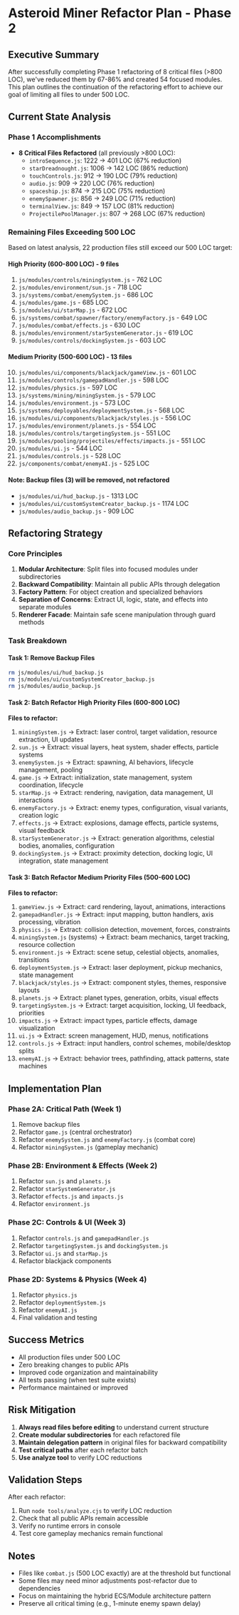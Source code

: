 # Asteroid Miner Refactor Plan - Phase 2

## Executive Summary
After successfully completing Phase 1 refactoring of 8 critical files (>800 LOC), we've reduced them by 67-86% and created 54 focused modules. This plan outlines the continuation of the refactoring effort to achieve our goal of limiting all files to under 500 LOC.

## Current State Analysis

### Phase 1 Accomplishments
- **8 Critical Files Refactored** (all previously >800 LOC):
  - `introSequence.js`: 1222 → 401 LOC (67% reduction)
  - `starDreadnought.js`: 1006 → 142 LOC (86% reduction)
  - `touchControls.js`: 912 → 190 LOC (79% reduction)
  - `audio.js`: 909 → 220 LOC (76% reduction)
  - `spaceship.js`: 874 → 215 LOC (75% reduction)
  - `enemySpawner.js`: 856 → 249 LOC (71% reduction)
  - `terminalView.js`: 849 → 157 LOC (81% reduction)
  - `ProjectilePoolManager.js`: 807 → 268 LOC (67% reduction)

### Remaining Files Exceeding 500 LOC
Based on latest analysis, 22 production files still exceed our 500 LOC target:

#### High Priority (600-800 LOC) - 9 files
1. `js/modules/controls/miningSystem.js` - 762 LOC
2. `js/modules/environment/sun.js` - 718 LOC
3. `js/systems/combat/enemySystem.js` - 686 LOC
4. `js/modules/game.js` - 685 LOC
5. `js/modules/ui/starMap.js` - 672 LOC
6. `js/systems/combat/spawner/factory/enemyFactory.js` - 649 LOC
7. `js/modules/combat/effects.js` - 630 LOC
8. `js/modules/environment/starSystemGenerator.js` - 619 LOC
9. `js/modules/controls/dockingSystem.js` - 603 LOC

#### Medium Priority (500-600 LOC) - 13 files
10. `js/modules/ui/components/blackjack/gameView.js` - 601 LOC
11. `js/modules/controls/gamepadHandler.js` - 598 LOC
12. `js/modules/physics.js` - 597 LOC
13. `js/systems/mining/miningSystem.js` - 579 LOC
14. `js/modules/environment.js` - 573 LOC
15. `js/systems/deployables/deploymentSystem.js` - 568 LOC
16. `js/modules/ui/components/blackjack/styles.js` - 556 LOC
17. `js/modules/environment/planets.js` - 554 LOC
18. `js/modules/controls/targetingSystem.js` - 551 LOC
19. `js/modules/pooling/projectiles/effects/impacts.js` - 551 LOC
20. `js/modules/ui.js` - 544 LOC
21. `js/modules/controls.js` - 528 LOC
22. `js/components/combat/enemyAI.js` - 525 LOC

#### Note: Backup files (3) will be removed, not refactored
- `js/modules/ui/hud_backup.js` - 1313 LOC
- `js/modules/ui/customSystemCreator_backup.js` - 1174 LOC
- `js/modules/audio_backup.js` - 909 LOC

## Refactoring Strategy

### Core Principles
1. **Modular Architecture**: Split files into focused modules under subdirectories
2. **Backward Compatibility**: Maintain all public APIs through delegation
3. **Factory Pattern**: For object creation and specialized behaviors
4. **Separation of Concerns**: Extract UI, logic, state, and effects into separate modules
5. **Renderer Facade**: Maintain safe scene manipulation through guard methods

### Task Breakdown

#### Task 1: Remove Backup Files
```bash
rm js/modules/ui/hud_backup.js
rm js/modules/ui/customSystemCreator_backup.js
rm js/modules/audio_backup.js
```

#### Task 2: Batch Refactor High Priority Files (600-800 LOC)
**Files to refactor:**
1. `miningSystem.js` → Extract: laser control, target validation, resource extraction, UI updates
2. `sun.js` → Extract: visual layers, heat system, shader effects, particle systems
3. `enemySystem.js` → Extract: spawning, AI behaviors, lifecycle management, pooling
4. `game.js` → Extract: initialization, state management, system coordination, lifecycle
5. `starMap.js` → Extract: rendering, navigation, data management, UI interactions
6. `enemyFactory.js` → Extract: enemy types, configuration, visual variants, creation logic
7. `effects.js` → Extract: explosions, damage effects, particle systems, visual feedback
8. `starSystemGenerator.js` → Extract: generation algorithms, celestial bodies, anomalies, configuration
9. `dockingSystem.js` → Extract: proximity detection, docking logic, UI integration, state management

#### Task 3: Batch Refactor Medium Priority Files (500-600 LOC)
**Files to refactor:**
1. `gameView.js` → Extract: card rendering, layout, animations, interactions
2. `gamepadHandler.js` → Extract: input mapping, button handlers, axis processing, vibration
3. `physics.js` → Extract: collision detection, movement, forces, constraints
4. `miningSystem.js` (systems) → Extract: beam mechanics, target tracking, resource collection
5. `environment.js` → Extract: scene setup, celestial objects, anomalies, transitions
6. `deploymentSystem.js` → Extract: laser deployment, pickup mechanics, state management
7. `blackjack/styles.js` → Extract: component styles, themes, responsive layouts
8. `planets.js` → Extract: planet types, generation, orbits, visual effects
9. `targetingSystem.js` → Extract: target acquisition, locking, UI feedback, priorities
10. `impacts.js` → Extract: impact types, particle effects, damage visualization
11. `ui.js` → Extract: screen management, HUD, menus, notifications
12. `controls.js` → Extract: input handlers, control schemes, mobile/desktop splits
13. `enemyAI.js` → Extract: behavior trees, pathfinding, attack patterns, state machines

## Implementation Plan

### Phase 2A: Critical Path (Week 1)
1. Remove backup files
2. Refactor `game.js` (central orchestrator)
3. Refactor `enemySystem.js` and `enemyFactory.js` (combat core)
4. Refactor `miningSystem.js` (gameplay mechanic)

### Phase 2B: Environment & Effects (Week 2)
1. Refactor `sun.js` and `planets.js`
2. Refactor `starSystemGenerator.js`
3. Refactor `effects.js` and `impacts.js`
4. Refactor `environment.js`

### Phase 2C: Controls & UI (Week 3)
1. Refactor `controls.js` and `gamepadHandler.js`
2. Refactor `targetingSystem.js` and `dockingSystem.js`
3. Refactor `ui.js` and `starMap.js`
4. Refactor blackjack components

### Phase 2D: Systems & Physics (Week 4)
1. Refactor `physics.js`
2. Refactor `deploymentSystem.js`
3. Refactor `enemyAI.js`
4. Final validation and testing

## Success Metrics
- All production files under 500 LOC
- Zero breaking changes to public APIs
- Improved code organization and maintainability
- All tests passing (when test suite exists)
- Performance maintained or improved

## Risk Mitigation
1. **Always read files before editing** to understand current structure
2. **Create modular subdirectories** for each refactored file
3. **Maintain delegation pattern** in original files for backward compatibility
4. **Test critical paths** after each refactor batch
5. **Use analyze tool** to verify LOC reductions

## Validation Steps
After each refactor:
1. Run `node tools/analyze.cjs` to verify LOC reduction
2. Check that all public APIs remain accessible
3. Verify no runtime errors in console
4. Test core gameplay mechanics remain functional

## Notes
- Files like `combat.js` (500 LOC exactly) are at the threshold but functional
- Some files may need minor adjustments post-refactor due to dependencies
- Focus on maintaining the hybrid ECS/Module architecture pattern
- Preserve all critical timing (e.g., 1-minute enemy spawn delay)